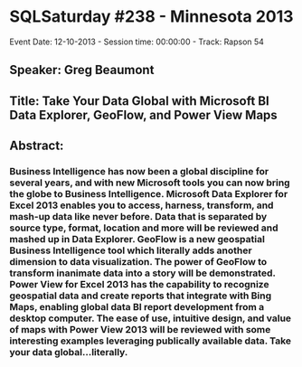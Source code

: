 # SQLSaturday #238 - Minnesota 2013
Event Date: 12-10-2013 - Session time: 00:00:00 - Track: Rapson 54
## Speaker: Greg Beaumont
## Title: Take Your Data Global with Microsoft BI Data Explorer, GeoFlow, and Power View Maps
## Abstract:
### Business Intelligence has now been a global discipline for several years, and with new Microsoft tools you can now bring the globe to Business Intelligence.  Microsoft Data Explorer for Excel 2013 enables you to access, harness, transform, and mash-up data like never before.  Data that is separated by source type, format, location and more will be reviewed and mashed up in Data Explorer.  GeoFlow is a new geospatial Business Intelligence tool which literally adds another dimension to data visualization.  The power of GeoFlow to transform inanimate data into a story will be demonstrated.  Power View for Excel 2013 has the capability to recognize geospatial data and create reports that integrate with Bing Maps, enabling global data BI report development from a desktop computer.  The ease of use, intuitive design, and value of maps with Power View 2013 will be reviewed with some interesting examples leveraging publically available data.  Take your data global…literally.
